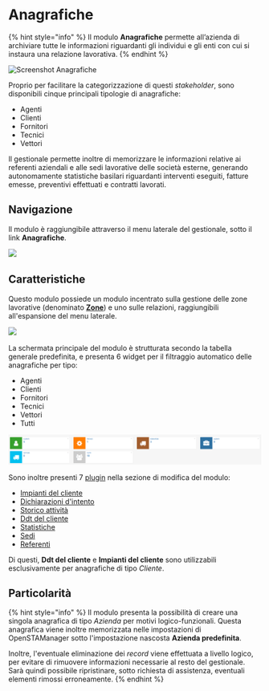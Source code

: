 # Anagrafiche

{% hint style="info" %}
Il modulo **Anagrafiche** permette all’azienda di archiviare tutte le informazioni riguardanti gli individui e gli enti con cui si instaura una relazione lavorativa.
{% endhint %}



![Screenshot Anagrafiche](https://firebasestorage.googleapis.com/v0/b/gitbook-x-prod.appspot.com/o/spaces%2F-LZJeLg23eVDvrCv74U7-887967055%2Fuploads%2FL9jxnCVWCwJY2W1pjbm0%2Ffile.png?alt=media)

Proprio per facilitare la categorizzazione di questi _stakeholder_, sono disponibili cinque principali tipologie di anagrafiche:

* Agenti
* Clienti
* Fornitori
* Tecnici
* Vettori

Il gestionale permette inoltre di memorizzare le informazioni relative ai referenti aziendali e alle sedi lavorative delle società esterne, generando autonomamente statistiche basilari riguardanti interventi eseguiti, fatture emesse, preventivi effettuati e contratti lavorati.

## Navigazione

Il modulo è raggiungibile attraverso il menu laterale del gestionale, sotto il link **Anagrafiche**.

![](https://firebasestorage.googleapis.com/v0/b/gitbook-x-prod.appspot.com/o/spaces%2F-LZJeLg23eVDvrCv74U7-887967055%2Fuploads%2FLs4k5TwrOATHMnBZcMjX%2Ffile.png?alt=media)

## Caratteristiche

Questo modulo possiede un modulo incentrato sulla gestione delle zone lavorative (denominato [**Zone**](zone.md)) e uno sulle relazioni, raggiungibili all'espansione del menu laterale.

![](https://firebasestorage.googleapis.com/v0/b/gitbook-x-prod.appspot.com/o/spaces%2F-LZJeLg23eVDvrCv74U7-887967055%2Fuploads%2FegH49d56NeAchNg8yfQX%2Ffile.png?alt=media)

La schermata principale del modulo è strutturata secondo la tabella generale predefinita, e presenta 6 widget per il filtraggio automatico delle anagrafiche per tipo:

* Agenti
* Clienti
* Fornitori
* Tecnici
* Vettori
* Tutti

![](../../.gitbook/assets/widgetanagrafiche.PNG)

Sono inoltre presenti 7 [plugin](plugin/) nella sezione di modifica del modulo:

* [Impianti del cliente](plugin/impianti-del-cliente.md)
* [Dichiarazioni d'intento](plugin/dichiarazioni-dintento.md)
* [Storico attività](plugin/storico-attivita.md)
* [Ddt del cliente](plugin/ddtdelcliente.md)
* [Statistiche](plugin/statistiche.md)
* [Sedi](plugin/sedi.md)
* [Referenti](plugin/referenti.md)

Di questi, **Ddt del cliente** e **Impianti del cliente** sono utilizzabili esclusivamente per anagrafiche di tipo _Cliente_.

## Particolarità

{% hint style="info" %}
Il modulo presenta la possibilità di creare una singola anagrafica di tipo _Azienda_ per motivi logico-funzionali. Questa anagrafica viene inoltre memorizzata nelle impostazioni di OpenSTAManager sotto l'impostazione nascosta **Azienda predefinita**.

Inoltre, l'eventuale eliminazione dei _record_ viene effettuata a livello logico, per evitare di rimuovere informazioni necessarie al resto del gestionale. Sarà quindi possibile ripristinare, sotto richiesta di assistenza, eventuali elementi rimossi erroneamente.
{% endhint %}
